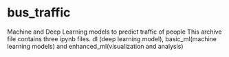 # bus_traffic
Machine and Deep Learning models to predict traffic of people
This archive file contains three ipynb files. dl (deep learning model), basic_ml(machine learning models) and enhanced_ml(visualization and analysis)
